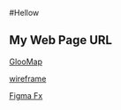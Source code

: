 #Hellow
<h2>My Web Page URL</h2>
<a href="https://www.gloomaps.com/wMN2bYrVTo">GlooMap</a>
<p></p>
<a href="https://wireframe.cc/2bajp5">wireframe</a>
<p></p>
<a href="https://www.figma.com/file/FrlPt2VVLfT0xMQcsTvvrx/Untitled?node-id=0%3A3">Figma Fx</a>

